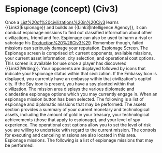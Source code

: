 # Espionage (concept) (Civ3)

Once a [List%20of%20civilizations%20in%20Civ3](civilization) learns {{Link3|Espionage}} and builds an {{Link3|Intelligence Agency}}, it can conduct espionage missions to find out classified information about other civilizations, friend and foe. Espionage can also be used to harm a rival or sabotage his [Production%20%28Civ3%29](Shields). Remember though, failed missions can seriously damage your reputation.
Espionage Screen.
The Espionage screen is comprised of: current opponents, available missions, your current asset information, city selection, and operational cost options. This screen is available for use once a player has discovered {{Link3|Writing}}.
Your opponents are displayed followed by icons that indicate your Espionage status within that civilization. If the Embassy Icon is displayed, you currently have an embassy within that civilization's capitol city. If the Spy icon is present, you have a spy planted within that civilization.
The mission area displays the various diplomatic and clandestine espionage options which you may currently engage in. 
When an espionage mission button has been selected. The following is a list of espionage and diplomatic missions that may be performed:
The assets section provides a summary of your current monetary and technological assets, including the amount of gold in your treasury, your technological achievements (those that apply to espionage), and your level of spy experience.
The operational cost options allow you to set the level of risk you are willing to undertake with regard to the current mission. The controls for executing and canceling missions are also located in this area.
Espionage missions.
The following is a list of espionage missions that may be performed: